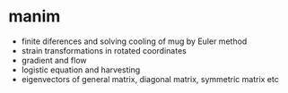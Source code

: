 # manim

* finite diferences and solving cooling of mug by Euler method
* strain transformations in rotated coordinates
* gradient and flow
* logistic equation and harvesting
* eigenvectors of general matrix, diagonal matrix, symmetric matrix etc

